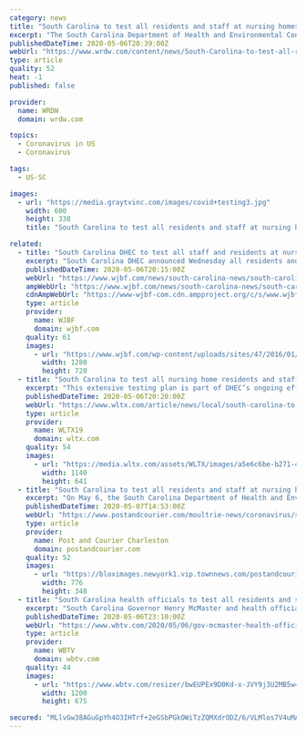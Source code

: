 ```yaml
---
category: news
title: "South Carolina to test all residents and staff at nursing homes for COVID-19"
excerpt: "The South Carolina Department of Health and Environmental Control announced it will test residents and staff members at every nursing home in the state for COVID-19 as part of a four-phase testing plan."
publishedDateTime: 2020-05-06T20:39:00Z
webUrl: "https://www.wrdw.com/content/news/South-Carolina-to-test-all-residents-and-staff-at-nursing-homes-for-COVID-19-570248331.html"
type: article
quality: 52
heat: -1
published: false

provider:
  name: WRDW
  domain: wrdw.com

topics:
  - Coronavirus in US
  - Coronavirus

tags:
  - US-SC

images:
  - url: "https://media.graytvinc.com/images/covid+testing3.jpg"
    width: 600
    height: 338
    title: "South Carolina to test all residents and staff at nursing homes for COVID-19"

related:
  - title: "South Carolina DHEC to test all staff and residents at nursing homes across the state for COVID-19"
    excerpt: "South Carolina DHEC announced Wednesday all residents and staff members of every nursing home in South Carolina will be tested for COVID-19. “Many of us have"
    publishedDateTime: 2020-05-06T20:15:00Z
    webUrl: "https://www.wjbf.com/news/south-carolina-news/south-carolina-dhec-to-test-all-staff-and-residents-at-nursing-homes-across-the-state-for-covid-19/"
    ampWebUrl: "https://www.wjbf.com/news/south-carolina-news/south-carolina-dhec-to-test-all-staff-and-residents-at-nursing-homes-across-the-state-for-covid-19/amp/"
    cdnAmpWebUrl: "https://www-wjbf-com.cdn.ampproject.org/c/s/www.wjbf.com/news/south-carolina-news/south-carolina-dhec-to-test-all-staff-and-residents-at-nursing-homes-across-the-state-for-covid-19/amp/"
    type: article
    provider:
      name: WJBF
      domain: wjbf.com
    quality: 61
    images:
      - url: "https://www.wjbf.com/wp-content/uploads/sites/47/2016/01/sc_36101647_ver1.0.png?w=1280&h=720&crop=1"
        width: 1280
        height: 720
  - title: "South Carolina to test all nursing home residents and staff for COVID-19"
    excerpt: "This extensive testing plan is part of DHEC’s ongoing efforts to increase COVID-19 testing in South Carolina, especially for those at higher risk for developing severe complications from the virus, like nursing home residents and the staff members who care for them."
    publishedDateTime: 2020-05-06T20:20:00Z
    webUrl: "https://www.wltx.com/article/news/local/south-carolina-to-test-all-nursing-home-residents-and-staff-for-covid-19/101-db685deb-0657-495e-a47a-12f442ec3fcd"
    type: article
    provider:
      name: WLTX19
      domain: wltx.com
    quality: 54
    images:
      - url: "https://media.wltx.com/assets/WLTX/images/a5e6c6be-b271-4a09-bb91-007d15acfe2b/a5e6c6be-b271-4a09-bb91-007d15acfe2b_1140x641.jpg"
        width: 1140
        height: 641
  - title: "South Carolina to test all residents and staff at nursing homes for COVID-19"
    excerpt: "On May 6, the South Carolina Department of Health and Environmental Control (DHEC) announced it will test residents and staff members at every nursing home in the state for COVID-19."
    publishedDateTime: 2020-05-07T14:53:00Z
    webUrl: "https://www.postandcourier.com/moultrie-news/coronavirus/south-carolina-to-test-all-residents-and-staff-at-nursing-homes-for-covid-19/article_78cea682-9072-11ea-8510-636d23e0b08c.html"
    type: article
    provider:
      name: Post and Courier Charleston
      domain: postandcourier.com
    quality: 52
    images:
      - url: "https://bloximages.newyork1.vip.townnews.com/postandcourier.com/content/tncms/assets/v3/editorial/c/92/c9280874-ab7c-51da-80bd-fb271ad3f90e/5ea0ba5ab3dc2.image.png?resize=776%2C348"
        width: 776
        height: 348
  - title: "South Carolina health officials to test all residents and staff at nursing homes for COVID-19"
    excerpt: "South Carolina Governor Henry McMaster and health officials spoke about an extensive plan to increase COVID-19 testing in South Carolina, especially for those at higher risk for developing severe complications from the virus."
    publishedDateTime: 2020-05-06T23:10:00Z
    webUrl: "https://www.wbtv.com/2020/05/06/gov-mcmaster-health-officials-share-update-coronavirus-response-sc/"
    type: article
    provider:
      name: WBTV
      domain: wbtv.com
    quality: 44
    images:
      - url: "https://www.wbtv.com/resizer/bwEUPEx9D0Kd-x-JVY9j3U2MB5w=/1200x0/arc-anglerfish-arc2-prod-raycom.s3.amazonaws.com/public/4CCYUOIUVFCK5P7LKE3WLZXSE4.jpg"
        width: 1200
        height: 675

secured: "MLlvGw38AGuGpYh4O3IHTrf+2eGSbPGkOWiTzZQMXdrODZ/6/VLMlos7V4uMAu8UCO+rnnBpDcB9liJ4+g2E+5oYa4f4U5zi+68b96Lf+1c7zJBHmcbZPiRheRTKrFQowwylhtoqd8H+Zwl8H6Pps+JqL+wsVQcUJqY6ZdUacPrDcS10tCYWLby5vdAyNGKtWom/RQzyV3uv3VzhFT19SGwi2r6dbkjdINVWZ/Z7aW8uK3sJsbr7JXhsgQDqUWofaFyLrvLluLYM0XoBkuUNtLXGctD/rB3I2fQhaYvN7hXnJuRRifI8KFf2s1Wsz0DN6F3S5TEytr0gXtrjcwJ0tbMKT9V5YL86+DlmaOiNd7ZC6hKGArcZJ07AIKRHHUg/D10qnNzDg/kxQu/NIHS+uDfZM0s3L1uPP5F1YDF6NQ85z4NtWOxxlQIVFF7uo63tJhAJUTOO2owQeFsMVs2eu8h8BlM0gmnIDLYG7cGy8nw=;atlEkwhoa5IxtVslV9fDYg=="
---
```


